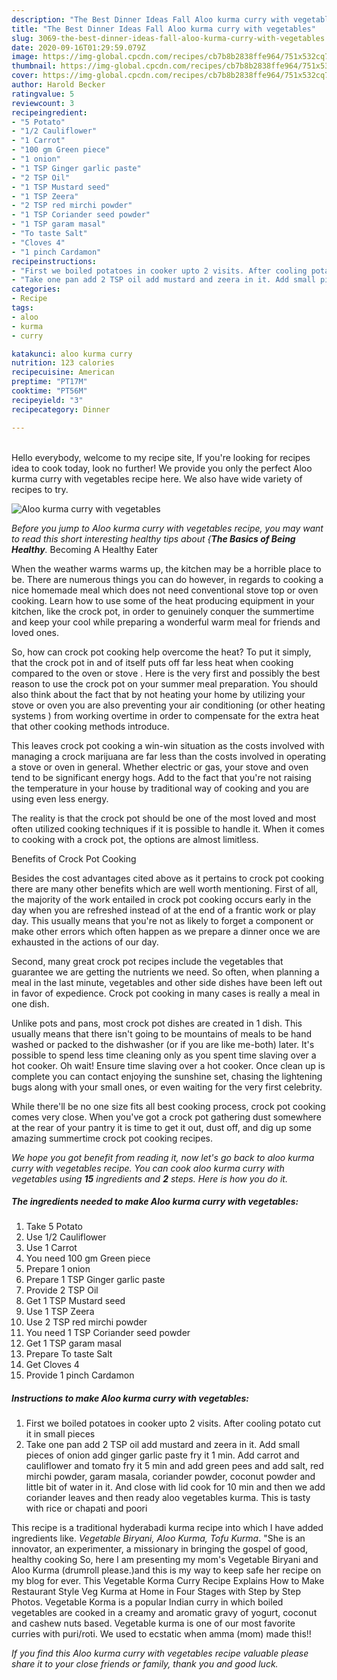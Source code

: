 ```yaml
---
description: "The Best Dinner Ideas Fall Aloo kurma curry with vegetables"
title: "The Best Dinner Ideas Fall Aloo kurma curry with vegetables"
slug: 3069-the-best-dinner-ideas-fall-aloo-kurma-curry-with-vegetables
date: 2020-09-16T01:29:59.079Z
image: https://img-global.cpcdn.com/recipes/cb7b8b2838ffe964/751x532cq70/aloo-kurma-curry-with-vegetables-recipe-main-photo.jpg
thumbnail: https://img-global.cpcdn.com/recipes/cb7b8b2838ffe964/751x532cq70/aloo-kurma-curry-with-vegetables-recipe-main-photo.jpg
cover: https://img-global.cpcdn.com/recipes/cb7b8b2838ffe964/751x532cq70/aloo-kurma-curry-with-vegetables-recipe-main-photo.jpg
author: Harold Becker
ratingvalue: 5
reviewcount: 3
recipeingredient:
- "5 Potato"
- "1/2 Cauliflower"
- "1 Carrot"
- "100 gm Green piece"
- "1 onion"
- "1 TSP Ginger garlic paste"
- "2 TSP Oil"
- "1 TSP Mustard seed"
- "1 TSP Zeera"
- "2 TSP red mirchi powder"
- "1 TSP Coriander seed powder"
- "1 TSP garam masal"
- "To taste Salt"
- "Cloves 4"
- "1 pinch Cardamon"
recipeinstructions:
- "First we boiled potatoes in cooker upto 2 visits. After cooling potato cut it in small pieces"
- "Take one pan add 2 TSP oil add mustard and zeera in it. Add small pieces of onion add ginger garlic paste fry it 1 min. Add carrot and cauliflower and tomato fry it 5 min and add green pees and add salt, red mirchi powder, garam masala, coriander powder, coconut powder and little bit of water in it. And close with lid cook for 10 min and then we add coriander leaves and then ready aloo vegetables kurma. This is tasty with rice or chapati and poori"
categories:
- Recipe
tags:
- aloo
- kurma
- curry

katakunci: aloo kurma curry 
nutrition: 123 calories
recipecuisine: American
preptime: "PT17M"
cooktime: "PT56M"
recipeyield: "3"
recipecategory: Dinner

---
```

<br>
Hello everybody, welcome to my recipe site, If you're looking for recipes idea to cook today, look no further! We provide you only the perfect Aloo kurma curry with vegetables recipe here. We also have wide variety of recipes to try.
<br>


![Aloo kurma curry with vegetables](https://img-global.cpcdn.com/recipes/cb7b8b2838ffe964/751x532cq70/aloo-kurma-curry-with-vegetables-recipe-main-photo.jpg)

<i>Before you jump to Aloo kurma curry with vegetables recipe, you may want to read this short interesting healthy tips about {<strong>The Basics of Being Healthy</strong>.</i>
Becoming A Healthy Eater


When the weather warms warms up, the kitchen may be a horrible place to be. There are numerous things you can do however, in regards to cooking a nice homemade meal which does not need conventional stove top or oven cooking. Learn how to use some of the heat producing equipment in your kitchen, like the crock pot, in order to genuinely conquer the summertime and keep your cool while preparing a wonderful warm meal for friends and loved ones.

So, how can crock pot cooking help overcome the heat? To put it simply, that the crock pot in and of itself puts off far less heat when cooking compared to the oven or stove . Here is the very first and possibly the best reason to use the crock pot on your summer meal preparation. You should also think about the fact that by not heating your home by utilizing your stove or oven you are also preventing your air conditioning (or other heating systems ) from working overtime in order to compensate for the extra heat that other cooking methods introduce.

This leaves crock pot cooking a win-win situation as the costs involved with managing a crock marijuana are far less than the costs involved in operating a stove or oven in general. Whether electric or gas, your stove and oven tend to be significant energy hogs. Add to the fact that you're not raising the temperature in your house by traditional way of cooking and you are using even less energy.

 The reality is that the crock pot should be one of the most loved and most often utilized cooking techniques if it is possible to handle it. When it comes to cooking with a crock pot, the options are almost limitless.  

Benefits of Crock Pot Cooking

Besides the cost advantages cited above as it pertains to crock pot cooking there are many other benefits which are well worth mentioning. First of all, the majority of the work entailed in crock pot cooking occurs early in the day when you are refreshed instead of at the end of a frantic work or play day. This usually means that you're not as likely to forget a component or make other errors which often happen as we prepare a dinner once we are exhausted in the actions of our day.

Second, many great crock pot recipes include the vegetables that guarantee we are getting the nutrients we need. So often, when planning a meal in the last minute, vegetables and other side dishes have been left out in favor of expedience. Crock pot cooking in many cases is really a meal in one dish.

 Unlike pots and pans, most crock pot dishes are created in 1 dish. This usually means that there isn't going to be mountains of meals to be hand washed or packed to the dishwasher (or if you are like me-both) later. It's possible to spend less time cleaning only as you spent time slaving over a hot cooker. Oh wait! Ensure time slaving over a hot cooker. Once clean up is complete you can contact enjoying the sunshine set, chasing the lightening bugs along with your small ones, or even waiting for the very first celebrity.

While there'll be no one size fits all best cooking process, crock pot cooking comes very close. When you've got a crock pot gathering dust somewhere at the rear of your pantry it is time to get it out, dust off, and dig up some amazing summertime crock pot cooking recipes.


<i>We hope you got benefit from reading it, now let's go back to aloo kurma curry with vegetables recipe. You can cook aloo kurma curry with vegetables using <strong>15</strong> ingredients and <strong>2</strong> steps. Here is how you do it.
</i>

##### The ingredients needed to make Aloo kurma curry with vegetables:

1. Take 5 Potato
1. Use 1/2 Cauliflower
1. Use 1 Carrot
1. You need 100 gm Green piece
1. Prepare 1 onion
1. Prepare 1 TSP Ginger garlic paste
1. Provide 2 TSP Oil
1. Get 1 TSP Mustard seed
1. Use 1 TSP Zeera
1. Use 2 TSP red mirchi powder
1. You need 1 TSP Coriander seed powder
1. Get 1 TSP garam masal
1. Prepare To taste Salt
1. Get Cloves 4
1. Provide 1 pinch Cardamon


##### Instructions to make Aloo kurma curry with vegetables:

1. First we boiled potatoes in cooker upto 2 visits. After cooling potato cut it in small pieces
1. Take one pan add 2 TSP oil add mustard and zeera in it. Add small pieces of onion add ginger garlic paste fry it 1 min. Add carrot and cauliflower and tomato fry it 5 min and add green pees and add salt, red mirchi powder, garam masala, coriander powder, coconut powder and little bit of water in it. And close with lid cook for 10 min and then we add coriander leaves and then ready aloo vegetables kurma. This is tasty with rice or chapati and poori


This recipe is a traditional hyderabadi kurma recipe into which I have added ingredients like. *Vegetable Biryani, Aloo Kurma, Tofu Kurma*. &#34;She is an innovator, an experimenter, a missionary in bringing the gospel of good, healthy cooking So, here I am presenting my mom&#39;s Vegetable Biryani and Aloo Kurma (drumroll please.)and this is my way to keep safe her recipe on my blog for ever. This Vegetable Korma Curry Recipe Explains How to Make Restaurant Style Veg Kurma at Home in Four Stages with Step by Step Photos. Vegetable Korma is a popular Indian curry in which boiled vegetables are cooked in a creamy and aromatic gravy of yogurt, coconut and cashew nuts based. Vegetable kurma is one of our most favorite curries with puri/roti. We used to ecstatic when amma (mom) made this!! 

<i>If you find this Aloo kurma curry with vegetables recipe valuable please share it to your close friends or family, thank you and good luck.</i>
